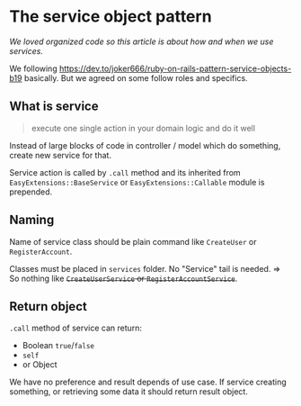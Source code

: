 # The service object pattern

*We loved organized code so this article is about how and when we use services.*

We following https://dev.to/joker666/ruby-on-rails-pattern-service-objects-b19 basically. But we agreed on some follow roles and specifics.

## What is service
> execute one single action in your domain logic and do it well

Instead of large blocks of code in controller / model which do something, create new service for that. 

Service action is called by `.call` method and its inherited from `EasyExtensions::BaseService` or `EasyExtensions::Callable` module is prepended.

## Naming

Name of service class should be plain command like `CreateUser` or `RegisterAccount`.

Classes must be placed in `services` folder. No "Service" tail is needed. => So nothing like ~~`CreateUserService` or `RegisterAccountService`~~.

## Return object

`.call` method of service can return:
* Boolean `true`/`false`
* `self`
* or Object

We have no preference and result depends of use case. If service creating something, or retrieving some data it should return result object.

